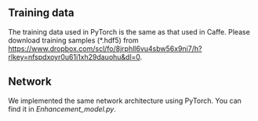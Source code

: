 ## Training data
The training data used in PyTorch is the same as that used in Caffe. Please download training samples (*.hdf5) from https://www.dropbox.com/scl/fo/8jrphll6vu4sbw56x9ni7/h?rlkey=nfspdxoyr0u61i1xh29dauohu&dl=0.

## Network
We implemented the same network architecture using PyTorch. You can find it in _Enhancement_model.py_.
